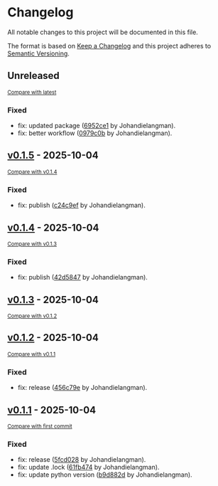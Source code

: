 # Changelog

All notable changes to this project will be documented in this file.

The format is based on [Keep a Changelog](http://keepachangelog.com/en/1.0.0/)
and this project adheres to [Semantic Versioning](http://semver.org/spec/v2.0.0.html).

<!-- insertion marker -->
## Unreleased

<small>[Compare with latest](https://github.com/Johandielangman/wolpie/compare/v0.1.5...HEAD)</small>

### Fixed

- fix: updated package ([6952ce1](https://github.com/Johandielangman/wolpie/commit/6952ce16cb463c01653bd0b6738244cf23433c32) by Johandielangman).
- fix: better workflow ([0979c0b](https://github.com/Johandielangman/wolpie/commit/0979c0b687dfc654b36eb1c396c7ee77f2f88794) by Johandielangman).

<!-- insertion marker -->
## [v0.1.5](https://github.com/Johandielangman/wolpie/releases/tag/v0.1.5) - 2025-10-04

<small>[Compare with v0.1.4](https://github.com/Johandielangman/wolpie/compare/v0.1.4...v0.1.5)</small>

### Fixed

- fix: publish ([c24c9ef](https://github.com/Johandielangman/wolpie/commit/c24c9efef470134a091fa3f78e12249154fb32f9) by Johandielangman).

## [v0.1.4](https://github.com/Johandielangman/wolpie/releases/tag/v0.1.4) - 2025-10-04

<small>[Compare with v0.1.3](https://github.com/Johandielangman/wolpie/compare/v0.1.3...v0.1.4)</small>

### Fixed

- fix: publish ([42d5847](https://github.com/Johandielangman/wolpie/commit/42d5847916284b58afcc638c62f08371fd310308) by Johandielangman).

## [v0.1.3](https://github.com/Johandielangman/wolpie/releases/tag/v0.1.3) - 2025-10-04

<small>[Compare with v0.1.2](https://github.com/Johandielangman/wolpie/compare/v0.1.2...v0.1.3)</small>

## [v0.1.2](https://github.com/Johandielangman/wolpie/releases/tag/v0.1.2) - 2025-10-04

<small>[Compare with v0.1.1](https://github.com/Johandielangman/wolpie/compare/v0.1.1...v0.1.2)</small>

### Fixed

- fix: release ([456c79e](https://github.com/Johandielangman/wolpie/commit/456c79e0efdaf627b6468a4c3941965f8e65169c) by Johandielangman).

## [v0.1.1](https://github.com/Johandielangman/wolpie/releases/tag/v0.1.1) - 2025-10-04

<small>[Compare with first commit](https://github.com/Johandielangman/wolpie/compare/8ae66ef742471652e8a49c3fe236e0ac14f174c4...v0.1.1)</small>

### Fixed

- fix: release ([5fcd028](https://github.com/Johandielangman/wolpie/commit/5fcd028bbfa867c2640dcf0582f8bdbf1b31c205) by Johandielangman).
- fix: update .lock ([61fb474](https://github.com/Johandielangman/wolpie/commit/61fb474c109cb744260f2601aeafee98a5f62d2c) by Johandielangman).
- fix: update python version ([b9d882d](https://github.com/Johandielangman/wolpie/commit/b9d882dc1b6b7538799034bf7ecb372c9abdd974) by Johandielangman).

